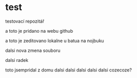 # test
testovací repozitář

a toto je pridano na webu github

a toto je zeditovano lokalne u batua na nojbuku

dalsi nova zmena souboru

dalsi radek

toto jsempridal z domu
dalsi dalsi dalsi dalsi dalsi
cozecoze?